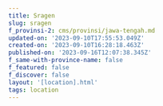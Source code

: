 ```yaml
---
title: Sragen
slug: sragen
f_provinsi-2: cms/provinsi/jawa-tengah.md
updated-on: '2023-09-10T17:55:53.049Z'
created-on: '2023-09-10T16:28:18.463Z'
published-on: '2023-09-16T12:07:38.345Z'
f_same-with-province-name: false
f_featured: false
f_discover: false
layout: '[location].html'
tags: location
---
```



